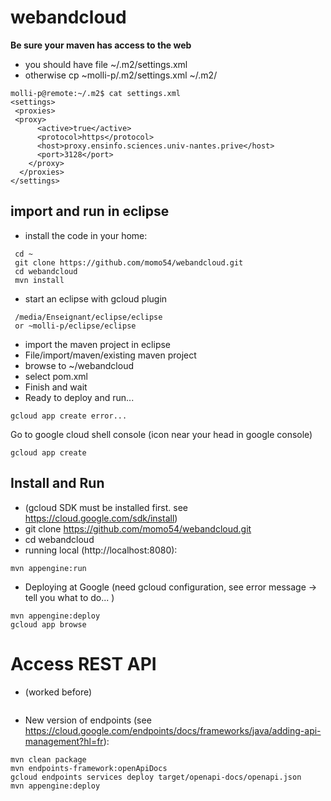 # webandcloud

**Be sure your maven has access to the web**
* you should have file ~/.m2/settings.xml
* otherwise cp ~molli-p/.m2/settings.xml ~/.m2/

```
molli-p@remote:~/.m2$ cat settings.xml
<settings>
 <proxies>
 <proxy>
      <active>true</active>
      <protocol>https</protocol>
      <host>proxy.ensinfo.sciences.univ-nantes.prive</host>
      <port>3128</port>
    </proxy>
  </proxies>
</settings>
```

## import and run in eclipse
* install the code in your home:
```
 cd ~
 git clone https://github.com/momo54/webandcloud.git
 cd webandcloud
 mvn install
```
* start an eclipse with gcloud plugin
```
 /media/Enseignant/eclipse/eclipse
 or ~molli-p/eclipse/eclipse
 ```
* import the maven project in eclipse
 * File/import/maven/existing maven project
 * browse to ~/webandcloud
 * select pom.xml
 * Finish and wait
 * Ready to deploy and run...
 ```
 gcloud app create error...
 ```
 Go to google cloud shell console (icon near your head in google console)
 ```
 gcloud app create
 ```


## Install and Run 
* (gcloud SDK must be installed first. see https://cloud.google.com/sdk/install)
* git clone https://github.com/momo54/webandcloud.git
* cd webandcloud
* running local (http://localhost:8080):
```
mvn appengine:run
```
* Deploying at Google (need gcloud configuration, see error message -> tell you what to do... 
)
```
mvn appengine:deploy
gcloud app browse
```

# Access REST API
* (worked before) 
```https://<yourapp>.appstpot.com/_ah/api/explorer
```
* New version of endpoints (see https://cloud.google.com/endpoints/docs/frameworks/java/adding-api-management?hl=fr):
```
mvn clean package
mvn endpoints-framework:openApiDocs
gcloud endpoints services deploy target/openapi-docs/openapi.json 
mvn appengine:deploy
```
